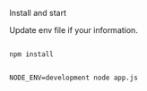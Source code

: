 Install and start


Update env file if your information.

<code>
npm install

NODE_ENV=development node app.js
</code>